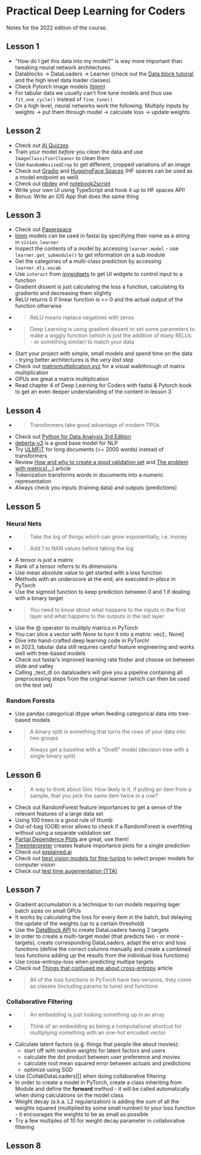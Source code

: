 # Practical Deep Learning for Coders

Notes for the 2022 edition of the course.

## Lesson 1

* "How do I get this data into my model?" is way more important than tweaking neural network architectures
* Datablocks -> DataLoaders -> Learner (check out the [Data block tutorial][1] and the high level data loader classes)
* Check Pytorch image models ([timm][2])
* For tabular data we usually can't fine tune models and thus use `fit_one_cycle()` instead of `fine_tune()`
* On a high level, neural networks work the following: Multiply inputs by weights -> put them through model -> calculate loss -> update weights

## Lesson 2

* Check out [AI Quizzes][3]
* Train your model _before_ you clean the data and use `ImageClassifierCleaner` to clean them 
* Use `RandomResizedCrop` to get different, cropped variations of an image
* Check out [Gradio][4] and [HuggingFace Spaces][5] (HF spaces can be used as a model endpoint as well)
* Check out [nbdev][6] and [notebook2script][7]
* Write your own UI using TypeScript and hook it up to HF spaces API!
* Bonus: Write an iOS App that does the same thing

## Lesson 3

* Check out [Paperspace][8]
* [timm][2] models can be used in fastai by specifying their name as a string in `vision_learner`
* Inspect the contents of a model by accessing `learner.model` - use `learner.get_submodule()` to get information on a sub module
* Get the categories of a multi-class prediction by accessing `learner.dls.vocab`
* Use `interact` from [ipywidgets][9] to get UI widgets to control input to a function
* Gradient dissent is just calculating the loss a function, calculating its gradients and decreasing them slightly
* ReLU returns 0 if linear function is <= 0 and the actual output of the function otherwise
* >ReLU means replace negatives with zeros
* >Deep Learning is using gradient dissent to set some parameters to make a wiggly function (which is just the addition of many RELUs - or something similar) to match your data
* Start your project with simple, small models and spend time on the data - trying better architectures is the _very last step_
* Check out [matrixmultiplication.xyz][10] for a visual walkthrough of matrix multiplication
* GPUs are great a matrix multiplication
* Read chapter 4 of Deep Learning for Coders with fastai & Pytorch book to get an even deeper understanding of the content in lesson 3

## Lesson 4

* >Transformers take good advantage of modern TPUs
* Check out [Python for Data Analysis 3rd Edition][11]
* [deberta-v3][12] is a good base model for NLP
* Try [ULMFiT][13] for long documents (>= 2000 words) instead of transformers
* Review [How and why to create a good validation set][14] and [The problem with metrics[...]][15] article
* Tokenization transforms words in documents into a numeric representation
* Always check you inputs (training data) and outputs (predictions)

## Lesson 5

### Neural Nets

* >Take the log of things which can grow exponentially, i.e. money
* >Add 1 to NAN values before taking the log
* A tensor is just a matrix
* Rank of a tensor referrs to its dimensions
* Use mean absolute value to get started with a loss function
* Methods with an underscore at the end, are executed _in-place_ in PyTorch
* Use the sigmoid function to keep prediction between 0 and 1 if dealing with a binary target
* >You need to know about what happens to the inputs in the first layer and what happens to the outputs in the last layer
* Use the @ operator to mulitply matrics in PyTorch
* You can slice a vector with _None_ to turn it into a matrix: vec[:, None]
* Dive into hand-crafted deep learning code in PyTorch!
* In 2023, tabular data still requires careful feature engineering and works well with tree-based models
* Check out fastai's improved learning rate finder and choose on between slide and valley
* Calling _test_dl on dataloaders will give you a pipeline containing all preprocessing steps from the original learner (which can then be used on the test set)

### Random Forests

* Use pandas categorical dtype when feeding categorical data into tree-based models
* >A binary split is something that turns the rows of your data into two groups
* >Always get a baseline with a "OneR" model (decision tree with a single binary split)

## Lesson 6

* >A way to think about Gini: How likely is it, if pulling an item from a sample, that you pick the same item twice in a row?
* Check out RandomForest feature importances to get a sense of the relevant features of a large data set
* Using 100 trees is a good rule of thumb
* Out-of-bag (OOB) error allows to check if a RandomForest is overfitting without using a separate validation set
* [Partial Dependence Plots][16] are great, use them!
* [Treeinterpreter][17] creates feature importance plots for a single prediction
* Check out [explained.ai][18]
* Check out [best vision models for fine-tuning][19] to select proper models for computer vision
* Check out [test time augementation (TTA)][20]

## Lesson 7

* Gradient accumulation is a technique to run models requiring lager batch sizes on small GPUs
* It works by calculating the loss for every item in the batch, but delaying the update of the weights (up to a certain threshold)
* Use the [DataBlock API][21] to create DataLoaders having 2 targets
* In order to create a multi-target model (that predicts two - or more - targets), create corresponding DataLoaders, adapt the error and loss functions (define the correct columns manually and create a combined loss functions adding up the results from the individual loss functions)
* Use cross-entropy-loss when predicting multipe targets
* Check out [Things that confused me about cross-entropy][22] article
* >All of the loss functions in PyTorch have two versions, they come as classes (including params to tune) and functions

### Collaborative Filtering

* >An embedding is just looking something up in an array
* >Think of an embedding as being a computational shortcut for multiplying something with an one-hot encoded vector
* Calculate latent factors (e.g. things that people like about movies):
    - start off with _random weights_ for latent factors and users
    - calculate the dot product between user preference and movies
    - calculate root mean squared error between actuals and predictions
    - optimize using SGD
* Use [CollabDataLoaders][] when doing collaborative filtering
* In order to create a model in PyTorch, create a class inheriting from Module and define the **forward** method - it will be called automatically when doing calculations on the model class
* Weight decay (a.k.a. L2 regularization) is adding the sum of all the weights squared (multiplied by some small number) to your loss function - it encourages the weights to be as small as possible
* Try a few multiples of 10 for weight decay parameter in collaborative filtering

## Lesson 8

[1]: https://docs.fast.ai/tutorial.datablock.html
[2]: https://timm.fast.ai/
[3]: https://aiquizzes.com/
[4]: https://www.gradio.app/
[5]: https://huggingface.co/docs/hub/spaces
[6]: https://nbdev1.fast.ai/
[7]: https://nbdev1.fast.ai/export.html#notebook2script
[8]: https://www.paperspace.com/
[9]: https://ipywidgets.readthedocs.io/en/latest/examples/Using%20Interact.html
[10]: http://matrixmultiplication.xyz/
[11]: https://wesmckinney.com/book/
[12]: https://huggingface.co/microsoft/deberta-v3-small
[13]: https://arxiv.org/abs/1801.06146v5
[14]: https://www.fast.ai/posts/2017-11-13-validation-sets.html
[15]: https://www.fast.ai/posts/2019-09-24-metrics.html
[16]: https://scikit-learn.org/stable/auto_examples/miscellaneous/plot_partial_dependence_visualization_api.html#sphx-glr-auto-examples-miscellaneous-plot-partial-dependence-visualization-api-py
[17]: https://github.com/andosa/treeinterpreter
[18]: https://explained.ai/
[19]: https://www.kaggle.com/code/jhoward/the-best-vision-models-for-fine-tuning
[20]: https://docs.fast.ai/learner.html#tta
[21]: https://docs.fast.ai/data.block.html
[22]: https://chris-said.io/2020/12/26/two-things-that-confused-me-about-cross-entropy/
[23]: https://docs.fast.ai/collab.html#collabdataloaders